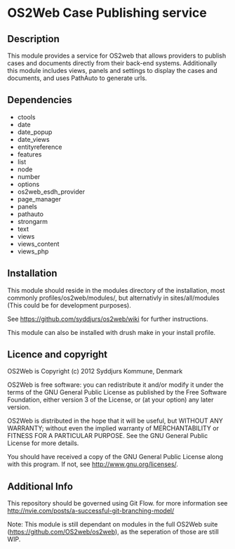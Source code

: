 OS2Web Case Publishing service
==============================

Description
-----------
This module provides a service for OS2web that allows providers
to publish cases and documents directly from their back-end systems.
Additionally this module includes views, panels and settings to display
the cases and documents, and uses PathAuto to generate urls.

Dependencies
-----------
- ctools
- date
- date_popup
- date_views
- entityreference
- features
- list
- node
- number
- options
- os2web_esdh_provider
- page_manager
- panels
- pathauto
- strongarm
- text
- views
- views_content
- views_php

Installation
-----------
This module should reside in the modules directory of the installation,
most commonly profiles/os2web/modules/, but alternativly in sites/all/modules
(This could be for development purposes).

See https://github.com/syddjurs/os2web/wiki for further instructions.

This module can also be installed with drush make in your install profile.

Licence and copyright
---------------------
OS2Web is Copyright (c) 2012 Syddjurs Kommune, Denmark

OS2Web is free software: you can redistribute it and/or modify
it under the terms of the GNU General Public License as published by
the Free Software Foundation, either version 3 of the License, or
(at your option) any later version.

OS2Web is distributed in the hope that it will be useful,
but WITHOUT ANY WARRANTY; without even the implied warranty of
MERCHANTABILITY or FITNESS FOR A PARTICULAR PURPOSE.  See the
GNU General Public License for more details.

You should have received a copy of the GNU General Public License
along with this program.  If not, see <http://www.gnu.org/licenses/>.

Additional Info
---------------
This repository should be governed using Git Flow. for more information see
http://nvie.com/posts/a-successful-git-branching-model/

Note: This module is still dependant on modules in the full OS2Web suite
(https://github.com/OS2web/os2web), as the seperation of those are still WIP.
